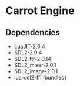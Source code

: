 # Carrot Engine

## Dependencies

* LuaJIT-2.0.4
* SDL2-2.0.4
* SDL2_ttf-2.0.14
* SDL2_mixer-2.0.1
* SDL2_image-2.0.1
* lua-sdl2-ffi (bundled)
